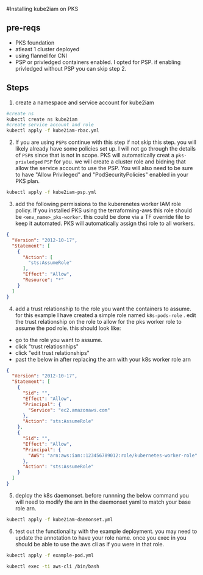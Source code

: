 #Installing kube2iam on PKS 

## pre-reqs

* PKS foundation
* atleast 1 cluster deployed
* using flannel for CNI
* PSP or privledged containers enabled. I opted for PSP. if enabling privledged without PSP you can skip step 2.


## Steps
1. create a namespace and service account for kube2iam

```bash
#create ns
kubectl create ns kube2iam
#create service account and role
kubectl apply -f kube2iam-rbac.yml
```

2. If you are using `PSP`s continue with this step if not skip this step. you will likely already have some policies set up. I will not go through the details of `PSP`s since that is not in scope. PKS will automatically creat a `pks-privledged` `PSP` for you. we will create a cluster role and bidning that allow the service account to use the PSP. You will also need to be sure to have "Allow Privileged" and "PodSecurityPolicies" enabled in your PKS plan.

```bash
kubectl apply -f kube2iam-psp.yml
```


3. add the following permissions to the kuberenetes worker IAM role policy. If you installed PKS using the terraforming-aws this role should be `<env_name>_pks-worker`. this could be done via a TF override file to keep it automated. PKS will automatically assign thsi role to all workers.

```json
{
  "Version": "2012-10-17",
  "Statement": [
    {
      "Action": [
        "sts:AssumeRole"
      ],
      "Effect": "Allow",
      "Resource": "*"
    }
  ]
}
```

4. add a trust relationship to the role you want the containers to assume. for this example I have created a simple role named `k8s-pods-role` . edit the trust relationship on the role to allow for the pks worker role to assume the pod role. this should look like:

* go to the role you want to assume.
* click "trust relatiosnhips"
* click "edit trust relationships"
* past the below in after replacing the arn with your k8s worker role arn

```json
{
  "Version": "2012-10-17",
  "Statement": [
    {
      "Sid": "",
      "Effect": "Allow",
      "Principal": {
        "Service": "ec2.amazonaws.com"
      },
      "Action": "sts:AssumeRole"
    },
    {
      "Sid": "",
      "Effect": "Allow",
      "Principal": {
        "AWS": "arn:aws:iam::123456789012:role/kubernetes-worker-role"
      },
      "Action": "sts:AssumeRole"
    }
  ]
}
```

5. deploy the k8s daemonset. before runnning the below command you will need to modify the arn in the daemonset yaml to match your base role arn.

```bash
kubectl apply -f kube2iam-daemonset.yml
```

6. test out the functionality with the example deployment. you may need to update the annotation to have your role name. once you exec in you should be able to use the aws cli as if you were in that role.

```bash
kubectl apply -f example-pod.yml

kubectl exec -ti aws-cli /bin/bash
```